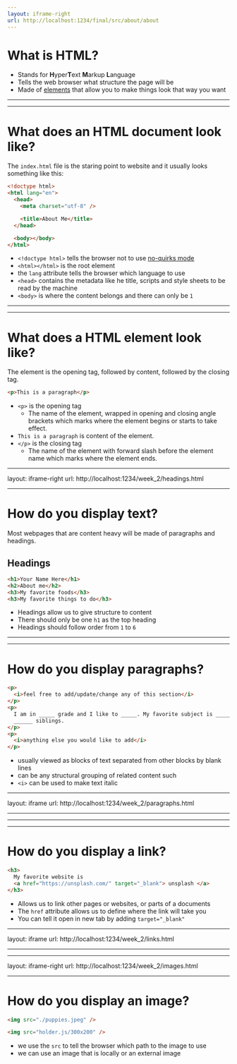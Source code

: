 ```yaml
---
layout: iframe-right
url: http://localhost:1234/final/src/about/about
---
```


# What is HTML?

- Stands for **H**yper**T**ext **M**arkup **L**anguage
- Tells the web browser what structure the page will be
- Made of [elements](https://developer.mozilla.org/en-US/docs/Glossary/Element) that allow you to make things look that way you want

---

---

# What does an HTML document look like?

The `index.html` file is the staring point to website and it usually looks something like this:

```html {1|2,10|3,7|4|6|9}
<!doctype html>
<html lang="en">
  <head>
    <meta charset="utf-8" />

    <title>About Me</title>
  </head>

  <body></body>
</html>
```

- `<!doctype html>` tells the browser not to use [no-quirks mode](https://developer.mozilla.org/en-US/docs/Web/HTML/Quirks_Mode_and_Standards_Mode)
- `<html></html>` is the root element
- the `lang` attribute tells the browser which language to use
- `<head>` contains the metadata like he title, scripts and style sheets to be read by the machine
- `<body>` is where the content belongs and there can only be `1`

---

---

# What does a HTML element look like?

The element is the opening tag, followed by content, followed by the closing tag.

```html
<p>This is a paragraph</p>
```

- `<p>` is the opening tag
  - The name of the element, wrapped in opening and closing angle brackets which marks where the element begins or starts to take effect.
- `This is a paragraph` is content of the element.
- `</p>` is the closing tag
  - The name of the element with forward slash before the element name which marks where the element ends.

---

layout: iframe-right
url: http://localhost:1234/week_2/headings.html

---

# How do you display text?

Most webpages that are content heavy will be made of paragraphs and headings.

## Headings

```html
<h1>Your Name Here</h1>
<h2>About me</h2>
<h3>My favorite foods</h3>
<h3>My favorite things to do</h3>
```

- Headings allow us to give structure to content
- There should only be one `h1` as the top heading
- Headings should follow order from `1` to `6`

---

---

# How do you display paragraphs?

```html {1-3|2}
<p>
  <i>feel free to add/update/change any of this section</i>
</p>
<p>
  I am in _____ grade and I like to _____. My favorite subject is ______. I have
  ______ siblings.
</p>
<p>
  <i>anything else you would like to add</i>
</p>
```

- usually viewed as blocks of text separated from other blocks by blank lines
- can be any structural grouping of related content such
- `<i>` can be used to make text italic

---

layout: iframe
url: http://localhost:1234/week_2/paragraphs.html

---

---

---

# How do you display a link?

```html
<h3>
  My favorite website is
  <a href="https://unsplash.com/" target="_blank"> unsplash </a>
</h3>
```

- Allows us to link other pages or websites, or parts of a documents
- The `href` attribute allows us to define where the link will take you
- You can tell it open in new tab by adding `target="_blank"`

---

layout: iframe
url: http://localhost:1234/week_2/links.html

---

---

layout: iframe-right
url: http://localhost:1234/week_2/images.html

---

# How do you display an image?

```html
<img src="./puppies.jpeg" />
```

```html
<img src="holder.js/300x200" />
```

- we use the `src` to tell the browser which path to the image to use
- we can use an image that is locally or an external image
